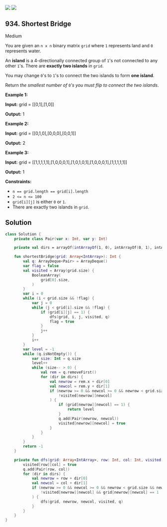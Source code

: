 [![](https://img.shields.io/github/stars/javadev/LeetCode-in-Kotlin?label=Stars&style=flat-square)](https://github.com/javadev/LeetCode-in-Kotlin)
[![](https://img.shields.io/github/forks/javadev/LeetCode-in-Kotlin?label=Fork%20me%20on%20GitHub%20&style=flat-square)](https://github.com/javadev/LeetCode-in-Kotlin/fork)

## 934\. Shortest Bridge

Medium

You are given an `n x n` binary matrix `grid` where `1` represents land and `0` represents water.

An **island** is a 4-directionally connected group of `1`'s not connected to any other `1`'s. There are **exactly two islands** in `grid`.

You may change `0`'s to `1`'s to connect the two islands to form **one island**.

Return _the smallest number of_ `0`_'s you must flip to connect the two islands_.

**Example 1:**

**Input:** grid = \[\[0,1],[1,0]]

**Output:** 1

**Example 2:**

**Input:** grid = \[\[0,1,0],[0,0,0],[0,0,1]]

**Output:** 2

**Example 3:**

**Input:** grid = \[\[1,1,1,1,1],[1,0,0,0,1],[1,0,1,0,1],[1,0,0,0,1],[1,1,1,1,1]]

**Output:** 1

**Constraints:**

*   `n == grid.length == grid[i].length`
*   `2 <= n <= 100`
*   `grid[i][j]` is either `0` or `1`.
*   There are exactly two islands in `grid`.

## Solution

```kotlin
class Solution {
    private class Pair(var x: Int, var y: Int)

    private val dirs = arrayOf(intArrayOf(1, 0), intArrayOf(0, 1), intArrayOf(-1, 0), intArrayOf(0, -1))

    fun shortestBridge(grid: Array<IntArray>): Int {
        val q: ArrayDeque<Pair> = ArrayDeque()
        var flag = false
        val visited = Array(grid.size) {
            BooleanArray(
                grid[0].size,
            )
        }
        var i = 0
        while (i < grid.size && !flag) {
            var j = 0
            while (j < grid[i].size && !flag) {
                if (grid[i][j] == 1) {
                    dfs(grid, i, j, visited, q)
                    flag = true
                }
                j++
            }
            i++
        }
        var level = -1
        while (q.isNotEmpty()) {
            var size: Int = q.size
            level++
            while (size-- > 0) {
                val rem = q.removeFirst()
                for (dir in dirs) {
                    val newrow = rem.x + dir[0]
                    val newcol = rem.y + dir[1]
                    if (newrow >= 0 && newcol >= 0 && newrow < grid.size && newcol < grid[0].size &&
                        !visited[newrow][newcol]
                    ) {
                        if (grid[newrow][newcol] == 1) {
                            return level
                        }
                        q.add(Pair(newrow, newcol))
                        visited[newrow][newcol] = true
                    }
                }
            }
        }
        return -1
    }

    private fun dfs(grid: Array<IntArray>, row: Int, col: Int, visited: Array<BooleanArray>, q: ArrayDeque<Pair>) {
        visited[row][col] = true
        q.add(Pair(row, col))
        for (dir in dirs) {
            val newrow = row + dir[0]
            val newcol = col + dir[1]
            if (newrow >= 0 && newcol >= 0 && newrow < grid.size && newcol < grid[0].size &&
                !visited[newrow][newcol] && grid[newrow][newcol] == 1
            ) {
                dfs(grid, newrow, newcol, visited, q)
            }
        }
    }
}
```